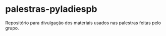 # palestras-pyladiespb

Repositório para divulgação dos materiais usados nas palestras feitas pelo grupo.
